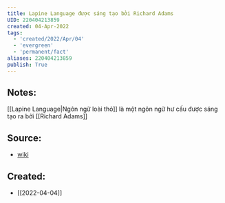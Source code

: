 ```yaml
---
title: Lapine Language được sáng tạo bởi Richard Adams
UID: 220404213859
created: 04-Apr-2022
tags:
  - 'created/2022/Apr/04'
  - 'evergreen'
  - 'permanent/fact'
aliases: 220404213859
publish: True
---
```

## Notes:
[[Lapine Language|Ngôn ngữ loài thỏ]] là một ngôn ngữ hư cấu được sáng tạo ra bởi [[Richard Adams]]

## Source:
- [wiki](https://en.wikipedia.org/wiki/Lapine_language)
## Created:
- [[2022-04-04]]
